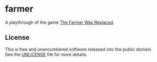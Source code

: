 # farmer

A playthrough of the game [The Farmer Was Replaced](https://store.steampowered.com/app/2060160/The_Farmer_Was_Replaced/).

## License

This is free and unencumbered software released into the public domain. See the [UNLICENSE](UNLICENSE) file for more details.